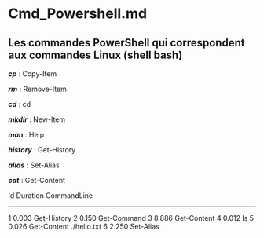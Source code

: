 # Cmd_Powershell.md
## Les commandes PowerShell qui correspondent aux commandes Linux (shell bash)

_**cp**_ : Copy-Item

_**rm**_ : Remove-Item

_**cd**_ : cd

_**mkdir**_ : New-Item

_**man**_ : Help

_**history**_ : Get-History

_**alias**_ : Set-Alias

_**cat**_ : Get-Content

Id     Duration CommandLine
  --     -------- -----------
   1        0.003 Get-History
   2        0.150 Get-Command
   3        8.886 Get-Content
   4        0.012 ls
   5        0.026 Get-Content ./hello.txt
   6        2.250 Set-Alias

